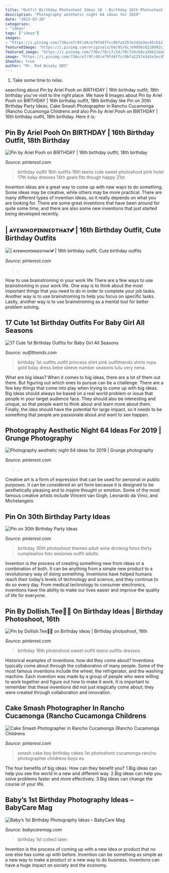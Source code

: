 ```yaml
---
title: "Outfit Birthday Photoshoot Ideas 18 : Birthday 16th Photoshoot Sweet Outfit Teens Outfits Dresses"
description: "Photography aesthetic night 64 ideas for 2019"
date: "2023-03-20"
categories:
- "ideas"
tags: ["ideas"]
images:
- "https://i.pinimg.com/736x/e7/9f/d4/e79fd4ffcc9bfa2257e342e3ec45cb12.jpg"
featuredImage: "https://i.pinimg.com/originals/b9/95/6c/b9956c6228992c18e85eba31a894824d.jpg"
featured_image: "https://i.pinimg.com/736x/78/c7/24/78c724cb4ca3bb11dab1bee7cb0be583--boy-cake-smash-boy-cakes.jpg"
image: "https://i.pinimg.com/736x/e7/9f/d4/e79fd4ffcc9bfa2257e342e3ec45cb12.jpg"
ShowToc: true
author: "Mr. Rod Wisoky DDS"
---
```



1. Take some time to relax.

	

		
searching about Pin by Ariel Pooh on BIRTHDAY | 16th birthday outfit, 18th birthday you've visit to the right place. We have 8 Images about Pin by Ariel Pooh on BIRTHDAY | 16th birthday outfit, 18th birthday like Pin on 30th Birthday Party Ideas, Cake Smash Photographer in Rancho Cucamonga {Rancho Cucamonga Childrens and also Pin by Ariel Pooh on BIRTHDAY | 16th birthday outfit, 18th birthday. Here it is:
		
    
## Pin By Ariel Pooh On BIRTHDAY | 16th Birthday Outfit, 18th Birthday

<img loading=lazy src="https://i.pinimg.com/originals/b9/95/6c/b9956c6228992c18e85eba31a894824d.jpg" onerror="this.onerror=null;this.src='https://tse2.mm.bing.net/th?id=OIP.xWCEn2nfZGa5K3TkrzthbQHaKL&amp;pid=15.1';" alt="Pin by Ariel Pooh on BIRTHDAY | 16th birthday outfit, 18th birthday">

_Source: pinterest.com_

>birthday outfit 16th outfits 18th teens cute sweet photoshoot pink hotel 17th bday dresses 14th goals fits though happy 21st. 

	

Invention ideas are a great way to come up with new ways to do something. Some ideas may be creative, while others may be more practical. There are many different types of invention ideas, so it really depends on what you are looking for. There are some great inventions that have been around for quite some time, and there are also some new inventions that just started being developed recently.

    
## | ᴀʏᴇᴡʜᴏᴘɪɴɴᴇᴅᴛʜᴀᴛ💕 | 16th Birthday Outfit, Cute Birthday Outfits

<img loading=lazy src="https://i.pinimg.com/736x/95/23/60/95236088cf57d1e833722e78f5ab9aa1.jpg" onerror="this.onerror=null;this.src='https://tse3.mm.bing.net/th?id=OIP.MwoVV_6sDruFIolbtGeFnwHaJD&amp;pid=15.1';" alt="| ᴀʏᴇᴡʜᴏᴘɪɴɴᴇᴅᴛʜᴀᴛ💕 | 16th birthday outfit, Cute birthday outfits">

_Source: pinterest.com_

>. 

	

How to use brainstroming in your work life
There are a few ways to use brainstroming in your work life. One way is to think about the most important things that you need to do in order to complete your job tasks. Another way is to use brainstroming to help you focus on specific tasks. Lastly, another way is to use brainstroming as a mental tool for better problem solving.

    
## 17 Cute 1st Birthday Outfits For Baby Girl All Seasons

<img loading=lazy src="https://www.outfittrends.com/wp-content/uploads/2015/04/988a03bbb47f4296165f92b86d50980b.jpg" onerror="this.onerror=null;this.src='https://tse1.mm.bing.net/th?id=OIP.6qFezxM_hgLvCT2fbTdqSQHaID&amp;pid=15.1';" alt="17 Cute 1st Birthday Outfits for Baby Girl All Seasons">

_Source: outfittrends.com_

>birthday 1st outfits outfit princess shirt pink outfittrends shirts ropa gold bday dress bebe sleeve number seasons tutu very nena. 

	

What are big ideas?
When it comes to big ideas, there are a lot of them out there. But figuring out which ones to pursue can be a challenge. There are a few key things that come into play when trying to come up with big ideas. 
Big ideas should always be based on a real world problem or issue that people in your target audience face. They should also be interesting and unique, so that people want to think about and learn more about them. Finally, the idea should have the potential for large impact, so it needs to be something that people are passionate about and want to see happen.

    
## Photography Aesthetic Night 64 Ideas For 2019 | Grunge Photography

<img loading=lazy src="https://i.pinimg.com/736x/10/01/b3/1001b3204a93fe806bcd4b631ef1342a.jpg" onerror="this.onerror=null;this.src='https://tse1.mm.bing.net/th?id=OIP.CNrje_Dv_wT6iSxGPe4MbwAAAA&amp;pid=15.1';" alt="Photography aesthetic night 64 ideas for 2019 | Grunge photography">

_Source: pinterest.com_

>. 

	

Creative art is a form of expression that can be used for personal or public purposes. It can be considered an art form because it is designed to be aesthetically pleasing and to inspire thought or emotion. Some of the most famous creative artists include Vincent van Gogh, Leonardo da Vinci, and Michelangelo.

    
## Pin On 30th Birthday Party Ideas

<img loading=lazy src="https://i.pinimg.com/736x/ce/07/e3/ce07e334fd1e1e02ef19bee03224bbd1.jpg" onerror="this.onerror=null;this.src='https://tse1.mm.bing.net/th?id=OIP.FEm6E6A0Lgi7F_IGQubt-gHaGB&amp;pid=15.1';" alt="Pin on 30th Birthday Party Ideas">

_Source: pinterest.com_

>birthday 30th photoshoot themes adult wine drinking fotos thirty cumpleaños foto sesiones outfit adults. 

	

Invention is the process of creating something new from ideas or a combination of both. It can be anything from a simple new product to a revolutionary way of doing something. Inventions have helped humans reach their today’s levels of technology and science, and they continue to do so every day. From medical technology to consumer electronics, inventions have the ability to make our lives easier and improve the quality of life for everyone.

    
## Pin By Dollish.Tee🦋🌺 On Birthday Ideas | Birthday Photoshoot, 16th

<img loading=lazy src="https://i.pinimg.com/736x/e7/9f/d4/e79fd4ffcc9bfa2257e342e3ec45cb12.jpg" onerror="this.onerror=null;this.src='https://tse2.mm.bing.net/th?id=OIP.9GFX5hVNFp97lANxU5JoMwHaLc&amp;pid=15.1';" alt="Pin by Dollish.Tee🦋🌺 on Birthday ideas | Birthday photoshoot, 16th">

_Source: pinterest.com_

>birthday 16th photoshoot sweet outfit teens outfits dresses. 

	

Historical examples of inventions: how did they come about?
Inventions typically come about through the collaboration of many people. Some of the most famous inventions include the wheel, the refrigerator, and the washing machine. Each invention was made by a group of people who were willing to work together and figure out how to make it work. It is important to remember that these inventions did not just magically come about; they were created through collaboration and innovation.

    
## Cake Smash Photographer In Rancho Cucamonga {Rancho Cucamonga Childrens

<img loading=lazy src="https://i.pinimg.com/736x/78/c7/24/78c724cb4ca3bb11dab1bee7cb0be583--boy-cake-smash-boy-cakes.jpg" onerror="this.onerror=null;this.src='https://tse1.mm.bing.net/th?id=OIP.kAIn8KhsP-97eNKSSZJy3wHaLI&amp;pid=15.1';" alt="Cake Smash Photographer in Rancho Cucamonga {Rancho Cucamonga Childrens">

_Source: pinterest.com_

>smash cake boy birthday cakes 1st photoshoot cucamonga rancho photographer childrens boys es. 

	

The four benefits of big ideas: How can they benefit you?
1.Big ideas can help you see the world in a new and different way.
2.Big ideas can help you solve problems faster and more effectively.
3.Big ideas can change the course of your life.

    
## Baby’s 1st Birthday Photography Ideas – BabyCare Mag

<img loading=lazy src="https://www.babycaremag.com/wp-content/uploads/2017/11/60df89d85ac4eabb6528322c9fdb0660.jpg" onerror="this.onerror=null;this.src='https://tse1.mm.bing.net/th?id=OIP.v5rCstDd55MgRcXQWX-IPAHaLH&amp;pid=15.1';" alt="Baby’s 1st Birthday Photography Ideas – BabyCare Mag">

_Source: babycaremag.com_

>birthday 1st collect later. 

	

Invention is the process of coming up with a new idea or product that no one else has come up with before. Invention can be something as simple as a new way to make a product or a new way to do business. Inventions can have a huge impact on society and the economy.

